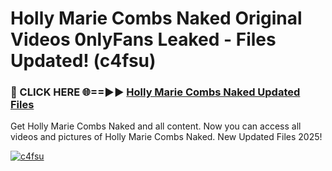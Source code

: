 # Holly Marie Combs Naked Original Videos 0nlyFans Leaked - Files Updated! (c4fsu)

<h3>🔴 CLICK HERE 🌐==►► <a href="https://tinyurl.com/yckcrads" rel="nofollow">Holly Marie Combs Naked Updated Files</a></h3>

Get Holly Marie Combs Naked and all content. Now you can access all videos and pictures of Holly Marie Combs Naked. New Updated Files 2025!

[![c4fsu](https://i.imgur.com/hpKpOFt.gif)](https://tinyurl.com/yckcrads)
